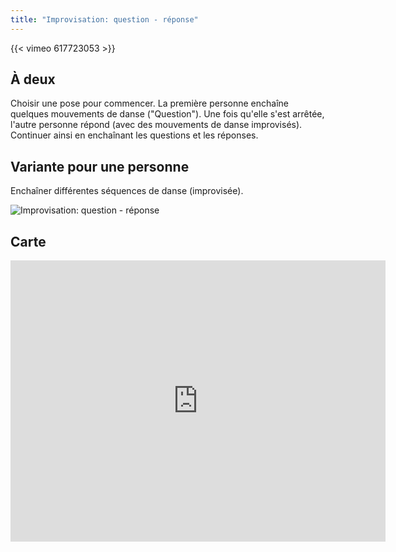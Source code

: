 ```yaml
---
title: "Improvisation: question - réponse"
---
```


{{< vimeo 617723053 >}}

## À deux

Choisir une pose pour commencer.
La première personne enchaîne quelques mouvements de danse ("Question"). 
Une fois qu'elle s'est arrêtée, l'autre personne répond (avec des mouvements de danse improvisés).
Continuer ainsi en enchaînant les questions et les réponses.
 
## Variante pour une personne

Enchaîner différentes séquences de danse (improvisée).

![Improvisation: question - réponse](/img/6.jpg)

## Carte

<iframe src="https://www.google.com/maps/embed?pb=!1m16!1m12!1m3!1d1011.2427366735956!2d7.2474320001688035!3d47.13482897164818!2m3!1f0!2f0!3f0!3m2!1i1024!2i768!4f13.1!2m1!1spalais%20des%20congr%C3%A8s%20bienne!5e1!3m2!1sfr!2sch!4v1632914335011!5m2!1sfr!2sch" width="600" height="450" style="border:0;" allowfullscreen="" loading="lazy"></iframe>

